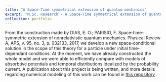 ```yaml
---
title: "A Space-Time symmetrical extension of quantum mechanics"
excerpt: "M.Sc. Research - A Space-Time symmetrical extension of quantum mechanics<br/><img src='/images/time.png'>"
collection: portfolio
---
```


From the construction made by DIAS, E. O.; PARISIO, F. Space-time-symmetric extension of nonrelativistic quantum mechanics. Physical
Review A, APS, v. 95, no. 3, p. 032133, 2017, we develop a new space-conditional solution in the scope of this theory
for a particle under initial time-dependant conditions. At the moment, we have already constructed the whole model and we were able 
to efficiently compare with models of absorbtive potentials and temporal distributions idealized by the probability current. A publication 
about this project is being written, and more details regarding numerical modeling of this work can be found in 
[this repository](https://github.com/REsteche/master_works/tree/master/programas) .

